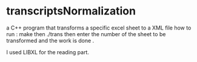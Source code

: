 # transcriptsNormalization

a C++ program that transforms a specific excel sheet to a XML file
how to run :
make
then ./trans
then enter the number of the sheet to be transformed and the work is done .

I used LIBXL for the reading part. 

